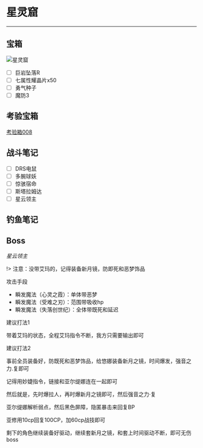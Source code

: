 # 星灵窟

---

## 宝箱

![星灵窟]()

- [ ] 巨岩坠落R
- [ ] 七属性耀晶片x50
- [ ] 勇气种子
- [ ] 魔防3

## 考验宝箱

[考验箱008](/game/TheLegendOfHeroes/SenNoKiseki4/ordeal/008.md)

## 战斗笔记

- [ ] DRS电鼠
- [ ] 多腕球妖
- [ ] 惊骇宿命
- [ ] 斯塔拉姆达
- [ ] 星云领主

## 钓鱼笔记



## Boss

*星云领主*

!> 注意：没带艾玛的，记得装备新月镜，防即死和恶梦饰品

攻击手段
- 瞬发魔法（心灵之霞）：单体带恶梦
- 瞬发魔法（受难之刃）：范围带吸收hp
- 瞬发魔法（失落创世纪）：全体带既死和延迟

建议打法1

带着艾玛的状态，全程艾玛指令不断，我方只需要输出即可

建议打法2

事前全员装备好，防既死和恶梦饰品，给悠娜装备新月之镜，时间爆发，强音之力.复即可

记得用妙婕指令，链接和亚尔缇娜连在一起即可

然后就是，先时爆拉人，再时爆新月之镜即可，然后强音之力·复

亚尔缇娜解析弱点，然后黑色屏障，隐匿暴击来回复BP

亚修用10cp回复100CP，加60cp战技即可

剩下的角色继续装备好驱动，继续套新月之镜，和套上时间驱动不断，即可无伤boss